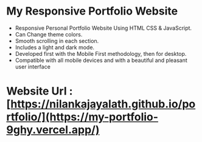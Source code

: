 # My Responsive Portfolio Website
* Responsive Personal Portfolio Website Using HTML CSS & JavaScript.
* Can Change theme colors.
* Smooth scrolling in each section.
* Includes a light and dark mode.
* Developed first with the Mobile First methodology, then for desktop.
* Compatible with all mobile devices and with a beautiful and pleasant user interface
# Website Url : [https://nilankajayalath.github.io/portfolio/](https://my-portfolio-9ghy.vercel.app/)
